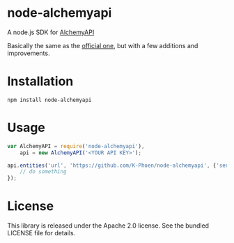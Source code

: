 # node-alchemyapi

A node.js SDK for [AlchemyAPI](http://www.alchemyapi.com)

Basically the same as the [official one](https://github.com/alchemyapi/alchemyapi_node),
but with a few additions and improvements.

# Installation

```
npm install node-alchemyapi
```

# Usage

```javascript
var AlchemyAPI = require('node-alchemyapi'),
    api = new AlchemyAPI('<YOUR API KEY>');

api.entities('url', 'https://github.com/K-Phoen/node-alchemyapi', {'sentiment': 1}, function(response) {
    // do something
});
```

# License

This library is released under the Apache 2.0 license. See the bundled LICENSE
file for details.
